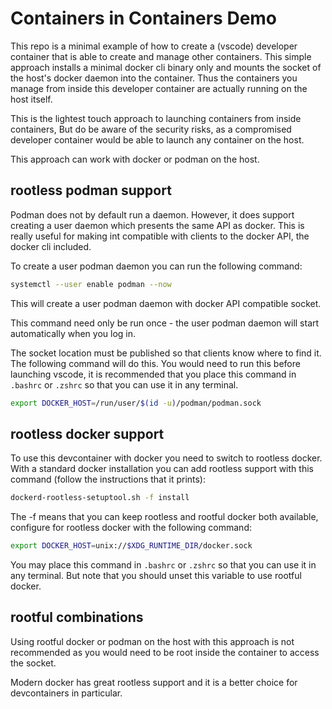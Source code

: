 Containers in Containers Demo
=============================

This repo is a minimal example of how to create a (vscode) developer container that is able to create and manage other containers. This simple approach installs a minimal docker cli binary only and mounts the socket of the host's docker daemon into the container. Thus the containers you manage from inside this developer container are actually running on the host itself.

This is the lightest touch approach to launching containers from inside containers, But do be aware of the security risks, as a compromised developer container would be able to launch any container on the host.

This approach can work with docker or podman on the host.


rootless podman support
-----------------------

Podman does not by default run a daemon. However, it does support creating a user daemon which presents the same API as docker. This is really useful for making int compatible with clients to the docker API, the docker cli included.

To create a user podman daemon you can run the following command:

```bash
systemctl --user enable podman --now
```

This will create a user podman daemon with docker API compatible socket.

This command need only be run once - the user podman daemon will start automatically when you log in.

The socket location must be published so that clients know where to find it. The following command will do this. You would need to run this before launching vscode, it is recommended that you place this command in `.bashrc` or `.zshrc` so that you can use it in any terminal.

```bash
export DOCKER_HOST=/run/user/$(id -u)/podman/podman.sock
```

rootless docker support
-----------------------

To use this devcontainer with docker you need to switch to rootless docker. With a standard docker installation you can add rootless support with this command (follow the instructions that it prints):

```bash
dockerd-rootless-setuptool.sh -f install
```

The -f means that you can keep rootless and rootful docker both available, configure for rootless docker with the following command:

```bash
export DOCKER_HOST=unix://$XDG_RUNTIME_DIR/docker.sock
```

You may place this command in `.bashrc` or `.zshrc` so that you can use it in any terminal. But note that you should unset this variable to use rootful docker.


rootful combinations
--------------------

Using rootful docker or podman on the host with this approach is not recommended as you would need to be root inside the container to access the socket.

Modern docker has great rootless support and it is a better choice for devcontainers in particular.
